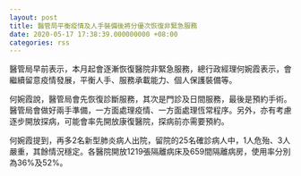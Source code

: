 ```yaml
---
layout: post
title: 醫管局平衡疫情及人手裝備後將分優次恢復非緊急服務　
date: 2020-05-17 17:38:39.000000000 +08:00
categories: rss
---
```


醫管局早前表示，本月起會逐漸恢復醫院非緊急服務，總行政經理何婉霞表示，會繼續留意疫情發展，平衡人手、服務承載能力、個人保護裝備等。

何婉霞說，醫管局會先恢復診斷服務，其次是門診及日間服務，最後是預約手術。醫管局會做好兩手準備，一方面處理疫情、一方面處理恆常程序。另外，亦有考慮逐步開放探病，可能會率先開放康復醫院，探病前亦需要預約。

何婉霞提到，再多2名新型肺炎病人出院，留院的25名確診病人中，1人危殆、3人嚴重，其餘情況穩定。各醫院開放1219張隔離病床及659間隔離病房，使用率分別為36%及52%。
